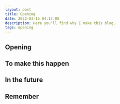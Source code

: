 ```yaml
---
layout: post
title: Opening
date: 2022-03-15 04:17:00
description: Here you'll find why I make this blog.
tags: opening
---
```


## Opening


## To make this happen

## In the future


## Remember

